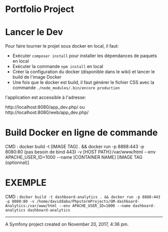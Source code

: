 Portfolio Project
=================


# Lancer le Dev

Pour faire tourner le projet sous docker en local, il faut:

 - Exécuter `composer install` pour installer les dépendances de paquets en local
 - Exécuter la commande `npm install` en local
 - Créer la configuration du docker (disponible dans le wiki) et lancer le build de l'image Docker
 - Une fois que le docker est build, il faut générer le fichier CSS avec la commande `./node_modules/.bin/encore production`

l'application est accessible à l'adresse:

http://localhost:8080/app_dev.php/
ou
http://localhost:8080/web/app_dev.php/



# Build Docker en ligne de commande


 CMD :
 docker build -t [IMAGE TAG] . && docker run
 -p 8888:443 -p 8080:80 (pas besoin de bind 443)
 -v [HOST PATH]:/var/www/html
 --env APACHE_USER_ID=1000
 --name [CONTAINER NAME] [IMAGE TAG (optionnal)]



EXEMPLE
========

CMD :
`docker build -t dashboard-analytics . && docker run
-p 8888:443 -p 8080:80
-v /home/daviddabo/PhpstormProjects/GM-dashboard-Analytics:/var/www/html
--env APACHE_USER_ID=1000
--name dashboard-analytics dashboard-analytics`


*********************************************************
A Symfony project created on November 20, 2017, 4:36 pm.

